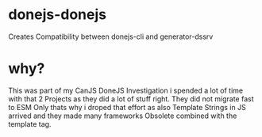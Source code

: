 # donejs-donejs
Creates Compatibility between donejs-cli and generator-dssrv

# why?
This was part of my CanJS DoneJS Investigation i spended a lot of time with that 2 Projects as they did a lot of stuff right. They did not migrate fast to ESM Only thats why i droped that effort as also Template Strings in JS arrived and they made many frameworks Obsolete combined with the template tag.
